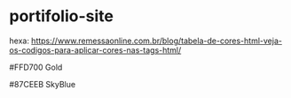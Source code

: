 # portifolio-site

hexa: https://www.remessaonline.com.br/blog/tabela-de-cores-html-veja-os-codigos-para-aplicar-cores-nas-tags-html/

#FFD700	Gold

#87CEEB	SkyBlue
